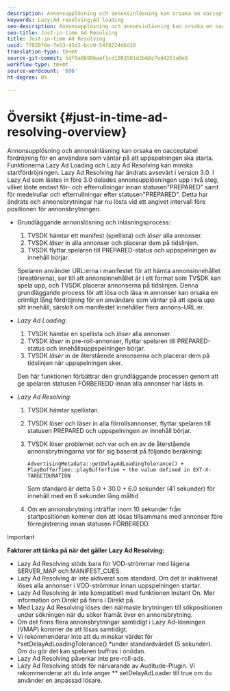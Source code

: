 ```yaml
---
description: Annonsupplösning och annonsinläsning kan orsaka en oacceptabel fördröjning för en användare som väntar på att uppspelningen ska starta. Funktionerna Lazy Ad Loading och Lazy Ad Resolving kan minska startfördröjningen. Lazy Ad Resolving har ändrats avsevärt i version 3.0. I Lazy Ad som lästes in före 3.0 delades annonsupplösningen upp i två steg, vilket löste endast för- och efterrullningar innan statusen"PREPARED" samt för medelrullar och efterrullningar efter statusen"PREPARED". Detta har ändrats och annonsbrytningar har nu lösts vid ett angivet intervall före positionen för annonsbrytningen.
keywords: Lazy;Ad resolving;Ad loading
seo-description: Annonsupplösning och annonsinläsning kan orsaka en oacceptabel fördröjning för en användare som väntar på att uppspelningen ska starta. Funktionerna Lazy Ad Loading och Lazy Ad Resolving kan minska startfördröjningen. Lazy Ad Resolving har ändrats avsevärt i version 3.0. I Lazy Ad som lästes in före 3.0 delades annonsupplösningen upp i två steg, vilket löste endast för- och efterrullningar innan statusen"PREPARED" samt för medelrullar och efterrullningar efter statusen"PREPARED". Detta har ändrats och annonsbrytningar har nu lösts vid ett angivet intervall före positionen för annonsbrytningen.
seo-title: Just-in-time Ad Resolving
title: Just-in-time Ad Resolving
uuid: 77028f6e-7e53-45d1-bcc0-54f8224d6d18
translation-type: tm+mt
source-git-commit: 5df9a8b98baaf1cd1803581d2b60c7ed4261a0e8
workflow-type: tm+mt
source-wordcount: '696'
ht-degree: 0%

---
```



# Översikt {#just-in-time-ad-resolving-overview}

Annonsupplösning och annonsinläsning kan orsaka en oacceptabel fördröjning för en användare som väntar på att uppspelningen ska starta. Funktionerna Lazy Ad Loading och Lazy Ad Resolving kan minska startfördröjningen. Lazy Ad Resolving har ändrats avsevärt i version 3.0. I Lazy Ad som lästes in före 3.0 delades annonsupplösningen upp i två steg, vilket löste endast för- och efterrullningar innan statusen&quot;PREPARED&quot; samt för medelrullar och efterrullningar efter statusen&quot;PREPARED&quot;. Detta har ändrats och annonsbrytningar har nu lösts vid ett angivet intervall före positionen för annonsbrytningen.

* Grundläggande annonslösning och inläsningsprocess:

   1. TVSDK hämtar ett manifest (spellista) och *löser* alla annonser.
   1. TVSDK *läser* in alla annonser och placerar dem på tidslinjen.
   1. TVSDK flyttar spelaren till PREPARED-status och uppspelningen av innehåll börjar.

   Spelaren använder URL:erna i manifestet för att hämta annonsinnehållet (kreatörerna), ser till att annonsinnehållet är i ett format som TVSDK kan spela upp, och TVSDK placerar annonserna på tidslinjen. Denna grundläggande process för att lösa och läsa in annonser kan orsaka en orimligt lång fördröjning för en användare som väntar på att spela upp sitt innehåll, särskilt om manifestet innehåller flera annons-URL:er.

* *Lazy Ad Loading*:

   1. TVSDK hämtar en spellista och *löser* alla annonser.
   1. TVSDK *läser* in pre-roll-annonser, flyttar spelaren till PREPARED-status och innehållsuppspelningen börjar.
   1. TVSDK *läser* in de återstående annonserna och placerar dem på tidslinjen när uppspelningen sker.

   Den här funktionen förbättrar den grundläggande processen genom att ge spelaren statusen FÖRBEREDD innan alla annonser har lästs in.

* *Lazy Ad Resolving*:

   1. TVSDK hämtar spellistan.
   1. TVSDK löser och läser in alla förrollsannonser, flyttar spelaren till statusen PREPARED och uppspelningen av innehåll börjar.
   1. TVSDK löser problemet och var och en av de återstående annonsbrytningarna var för sig baserat på följande beräkning:

      `AdvertisingMetadata::getDelayAdLoadingTolerance() + PlayBufferTime::playBufferTime + the value defined in EXT-X-TARGETDURATION`

      Som standard är detta 5.0 + 30.0 + 6.0 sekunder (41 sekunder) för innehåll med en 6 sekunder lång måltid

   1. Om en annonsbrytning inträffar inom 10 sekunder från startpositionen kommer den att lösas tillsammans med annonser före förregistrering innan statusen FÖRBEREDD.

>[!IMPORTANT]
>
>**Faktorer att tänka på när det gäller Lazy Ad Resolving:**
>
>* Lazy Ad Resolving stöds bara för VOD-strömmar med lägena SERVER_MAP och MANIFEST_CUES.
>* Lazy Ad Resolving är inte aktiverat som standard. Om det är inaktiverat löses alla annonser i VOD-strömmar innan uppspelningen startar.
>* Lazy Ad Resolving är inte kompatibelt med funktionen Instant On. Mer information om Direkt på finns i Direkt på.
>* Med Lazy Ad Resolving löses den närmaste brytningen till sökpositionen under sökningen när du söker framåt över en annonsbrytning.
>* Om det finns flera annonsbrytningar samtidigt i Lazy Ad-lösningen (VMAP) kommer de att lösas samtidigt.
>* Vi rekommenderar inte att du minskar värdet för *setDelayAdLoadingTolerance() *under standardvärdet (5 sekunder). Om du gör det kan spelaren buffras i onödan.
>* Lazy Ad Resolving påverkar inte pre-roll-ads.
>* Lazy Ad Resolving stöds för närvarande av Auditude-Plugin. Vi rekommenderar att du inte anger ** setDelayAdLoader till true om du använder en anpassad lösare.

>


